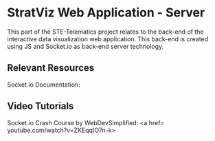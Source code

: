 # StratViz Web Application - Server
This part of the STE-Telematics project relates to the back-end of the interactive data visualization web application. This back-end is created using JS and Socket.io as back-end server technology.

## Relevant Resources
Socket.io Documentation: <link href="https://socket.io/docs/v4/">

## Video Tutorials
Socket.io Crash Course by WebDevSimplified: <a href= youtube.com/watch?v=ZKEqqIO7n-k>